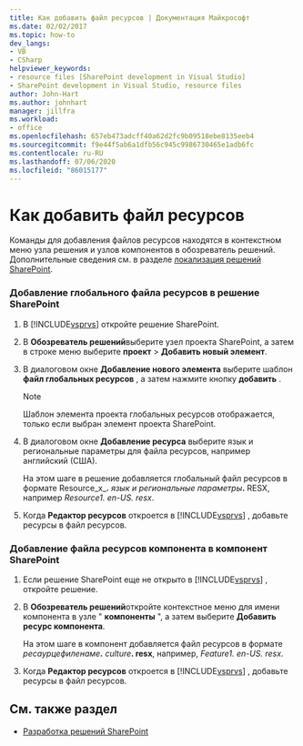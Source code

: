 ```yaml
---
title: Как добавить файл ресурсов | Документация Майкрософт
ms.date: 02/02/2017
ms.topic: how-to
dev_langs:
- VB
- CSharp
helpviewer_keywords:
- resource files [SharePoint development in Visual Studio]
- SharePoint development in Visual Studio, resource files
author: John-Hart
ms.author: johnhart
manager: jillfra
ms.workload:
- office
ms.openlocfilehash: 657eb473adcff40a62d2fc9b09518ebe8135eeb4
ms.sourcegitcommit: f9e44f5ab6a1dfb56c945c9986730465e1adb6fc
ms.contentlocale: ru-RU
ms.lasthandoff: 07/06/2020
ms.locfileid: "86015177"
---
```

# <a name="how-to-add-a-resource-file"></a>Как добавить файл ресурсов
  Команды для добавления файлов ресурсов находятся в контекстном меню узла решения и узлов компонентов в обозреватель решений. Дополнительные сведения см. в разделе [локализация решений SharePoint](../sharepoint/localizing-sharepoint-solutions.md).

### <a name="to-add-a-global-resource-file-to-a-sharepoint-solution"></a>Добавление глобального файла ресурсов в решение SharePoint

1. В [!INCLUDE[vsprvs](../sharepoint/includes/vsprvs-md.md)] откройте решение SharePoint.

2. В **Обозреватель решений**выберите узел проекта SharePoint, а затем в строке меню выберите **проект**  >  **Добавить новый элемент**.

3. В диалоговом окне **Добавление нового элемента** выберите шаблон **файл глобальных ресурсов** , а затем нажмите кнопку **добавить** .

   > [!NOTE]
   > Шаблон элемента проекта глобальных ресурсов отображается, только если выбран элемент проекта SharePoint.

4. В диалоговом окне **Добавление ресурса** выберите язык и региональные параметры для файла ресурсов, например английский (США).

    На этом шаге в решение добавляется глобальный файл ресурсов в формате Resource_x_**.** <em>язык и региональные параметры</em><strong>.</strong> RESX, например *Resource1. en-US. resx*.

5. Когда **Редактор ресурсов** откроется в [!INCLUDE[vsprvs](../sharepoint/includes/vsprvs-md.md)] , добавьте ресурсы в файл ресурсов.

### <a name="to-add-a-feature-resource-file-to-a-sharepoint-feature"></a>Добавление файла ресурсов компонента в компонент SharePoint

1. Если решение SharePoint еще не открыто в [!INCLUDE[vsprvs](../sharepoint/includes/vsprvs-md.md)] , откройте решение.

2. В **Обозреватель решений**откройте контекстное меню для имени компонента в узле " **компоненты** ", а затем выберите **Добавить ресурс компонента**.

     На этом шаге в компонент добавляется файл ресурсов в формате _ресаурцефиленаме_**.** _culture_**. resx**, например, *Feature1. en-US. resx*.

3. Когда **Редактор ресурсов** откроется в [!INCLUDE[vsprvs](../sharepoint/includes/vsprvs-md.md)] , добавьте ресурсы в файл ресурсов.

## <a name="see-also"></a>См. также раздел
- [Разработка решений SharePoint](../sharepoint/developing-sharepoint-solutions.md)
